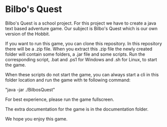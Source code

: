 # Bilbo's Quest

Bilbo's Quest is a school project. For this project we have to create a java text based adventure game.
Our subject is Bilbo's Quest which is our own version of the Hobbit.

If you want to run this game, you can clone this repository. In this repository there will be a .zip file.
When you extract this .zip file the newly created folder will contain some folders, a .jar file and some scripts.
Run the corresponding script, .bat and .ps1 for Windows and .sh for Linux, to start the game.

When these scripts do not start the game, you can always start a cli in this folder location and run the game with te following command:

"java -jar ./BilbosQuest"

For best experience, please run the game fullscreen.

The extra documentation for the game is in the documentation folder.

We hope you enjoy this game.
